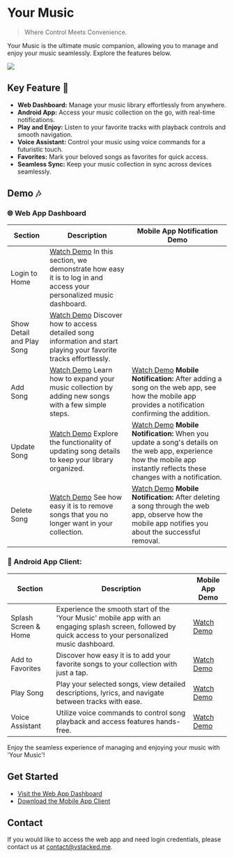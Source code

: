 # Your Music

>Where Control Meets Convenience.

Your Music is the ultimate music companion, allowing you to manage and enjoy your music seamlessly. Explore the features below.

![](https://drive.google.com/uc?export=view&id=1aCLSxp09TIiz5_9VnePOxaLkw_FQxL2X)

## Key Feature 🎉
- **Web Dashboard:** Manage your music library effortlessly from anywhere.
- **Android App:** Access your music collection on the go, with real-time notifications.
- **Play and Enjoy:** Listen to your favorite tracks with playback controls and smooth navigation.
- **Voice Assistant:** Control your music using voice commands for a futuristic touch.
- **Favorites:** Mark your beloved songs as favorites for quick access.
- **Seamless Sync:** Keep your music collection in sync across devices seamlessly.

## Demo 🎶

### 🌐 Web App Dashboard
| Section                | Description                                      | Mobile App Notification Demo |
|------------------------|--------------------------------------------------|-----------------------------|
| Login to Home          | [Watch Demo](https://drive.google.com/file/d/13vKrshfSob-rH3vo8q4QDKCfYpVq1e5V/view?usp=drive_link) In this section, we demonstrate how easy it is to log in and access your personalized music dashboard. |                             |
| Show Detail and Play Song | [Watch Demo](https://drive.google.com/file/d/1zzKoYP_xhMjpQFCXUA3x8_zmGqkcywKj/view?usp=drive_link) Discover how to access detailed song information and start playing your favorite tracks effortlessly. |                             |
| Add Song               | [Watch Demo](https://drive.google.com/file/d/1ocpFQTXpLYy2e05C_H1Q6lsZOEt-eGbY/view?usp=drive_link) Learn how to expand your music collection by adding new songs with a few simple steps. | [Watch Demo](https://drive.google.com/file/d/1Kz2LH7SVFaUF-vXtNzdLBoO78nmTeSE6/view?usp=drive_link) **Mobile Notification:** After adding a song on the web app, see how the mobile app provides a notification confirming the addition. |
| Update Song            | [Watch Demo](https://drive.google.com/file/d/1l7blnF8_ej4nFnptzZs4UjikMjSl5i1I/view?usp=drive_link) Explore the functionality of updating song details to keep your library organized. | [Watch Demo](https://drive.google.com/file/d/1zjBPFrS1K6o5hiBTrSmj1q5pl3ZtZkaE/view?usp=drive_link) **Mobile Notification:** When you update a song's details on the web app, experience how the mobile app instantly reflects these changes with a notification. |
| Delete Song            | [Watch Demo](https://drive.google.com/file/d/1m4AOKFrKViJCOeWIescLJUr87b7sVRjK/view?usp=drive_link) See how easy it is to remove songs that you no longer want in your collection. | [Watch Demo](https://drive.google.com/file/d/1eDpj4ahPSqsklaLQF0duPqqoSG9nHEBE/view?usp=drive_link) **Mobile Notification:** After deleting a song through the web app, observe how the mobile app notifies you about the successful removal. |

### 📱 Android App Client:
| Section                | Description                                      | Mobile App Demo                              |
|------------------------|--------------------------------------------------|---------------------------------------------|
| Splash Screen & Home | Experience the smooth start of the 'Your Music' mobile app with an engaging splash screen, followed by quick access to your personalized music dashboard. | [Watch Demo](https://drive.google.com/file/d/1YNFMefPG8hhW0fYopq5YFsUQbrBK7mjT/view?usp=drive_link) |
| Add to Favorites       | Discover how easy it is to add your favorite songs to your collection with just a tap. | [Watch Demo](https://drive.google.com/file/d/1iYUeWw4llRD4S4AXG8GbNyrjAb3frIo_/view?usp=drive_link) |
| Play Song              | Play your selected songs, view detailed descriptions, lyrics, and navigate between tracks with ease. | [Watch Demo](https://drive.google.com/file/d/1PN4CHPtuIYZ2j99d5PpAc9ul4-jkBq7U/view?usp=drive_link) |
| Voice Assistant        | Utilize voice commands to control song playback and access features hands-free. | [Watch Demo](https://drive.google.com/file/d/1YSkMxObtni2IVjz87HoZfj9lp2vpXQnD/view?usp=drive_link) |


Enjoy the seamless experience of managing and enjoying your music with 'Your Music'!

## Get Started

- [Visit the Web App Dashboard](https://your-music-88879.web.app/)
- [Download the Mobile App Client](https://github.com/vstacked/your-music/releases)
## Contact

If you would like to access the web app and need login credentials, please contact us at [contact@vstacked.me](mailto:contact@vstacked.me).
